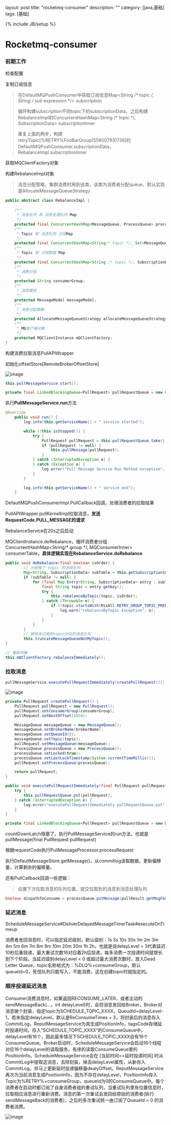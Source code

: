 layout: post
title: "rocketmq-consumer"
description: ""
category: [java,基础]
tags: [基础]

{% include JB/setup %}

# Rocketmq-consumer

### 前期工作

检查配置

复制订阅信息

>在DefaultMQPushConsumer中获取订阅信息Map<String /* topic */, String /* sub expression */> subscription
>
>循环构建subscription不同topic下的subscriptionData，之后构建RebalanceImpl的ConcurrentHashMap<String /* topic */, SubscriptionData> subscriptionInner
>
>重复上面的两步，构建retryTopic[%RETRY%FooBarGroup1558007931736]的DefaultMQPushConsumer.subscriptionData，RebalanceImpl.subscriptionInner

获取MQClientFactory对象

构建RebalanceImpl对象

>消息分配策略，集群消费时用到该类，该类为消费者分配queue，默认实现是AllocateMessageQueueStrategy

```java
public abstract class RebalanceImpl {
   
    /**
     * 消息队列 和 消息处理队列 Map
     */
    protected final ConcurrentHashMap<MessageQueue, ProcessQueue> processQueueTable = new ConcurrentHashMap<>(64);
    /**
     * Topic 和 消息队列 订阅Map
     */
    protected final ConcurrentHashMap<String/* topic */, Set<MessageQueue>> topicSubscribeInfoTable = new ConcurrentHashMap<>();
    /**
     * Topic 和 订阅数据 Map
     */
    protected final ConcurrentHashMap<String /* topic */, SubscriptionData> subscriptionInner = new ConcurrentHashMap<>();
    /**
     * 消费分组
     */
    protected String consumerGroup;
    /**
     * 消息模型
     */
    protected MessageModel messageModel;
    /**
     * 消息分配策略
     */
    protected AllocateMessageQueueStrategy allocateMessageQueueStrategy;
    /**
     * MQ客户端对象
     */
    protected MQClientInstance mQClientFactory;
}    
```

构建消费拉取消息PullAPIWrapper

初始化offsetStore[RemoteBrokerOffsetStore]

![image](https://ws3.sinaimg.cn/large/87a42753ly1g33f19h2dmj20nu05emyc.jpg)



```java
this.pullMessageService.start();
```

```java
private final LinkedBlockingQueue<PullRequest> pullRequestQueue = new LinkedBlockingQueue<>();
```
执行**PullMessageService.run**方法
```java
@Override
    public void run() {
        log.info(this.getServiceName() + " service started");

        while (!this.isStopped()) {
            try {
                PullRequest pullRequest = this.pullRequestQueue.take();
                if (pullRequest != null) {
                    this.pullMessage(pullRequest);
                }
            } catch (InterruptedException e) {
            } catch (Exception e) {
                log.error("Pull Message Service Run Method exception", e);
            }
        }

        log.info(this.getServiceName() + " service end");
    }
```

DefaultMQPushConsumerImpl.PullCallback回调，处理消费者的拉取结果

PullAPIWrapper.pullKernelImpl拉取消息，**发送RequestCode.PULL_MESSAGE的请求**



RebalanceService在20s之后启动

MQClientInstance.doRebalance，循环消费者分组ConcurrentHashMap<String/* group */, MQConsumerInner> consumerTable，**具体逻辑实现在RebalanceService.doRebalance**

```java
public void doRebalance(final boolean isOrder) {
        // 分配每个 topic 的消息队列
        Map<String, SubscriptionData> subTable = this.getSubscriptionInner();
        if (subTable != null) {
            for (final Map.Entry<String, SubscriptionData> entry : subTable.entrySet()) {
                final String topic = entry.getKey();
                try {
                    this.rebalanceByTopic(topic, isOrder);
                } catch (Throwable e) {
                    if (!topic.startsWith(MixAll.RETRY_GROUP_TOPIC_PREFIX)) {
                        log.warn("rebalanceByTopic Exception", e);
                    }
                }
            }
        }
        // 移除未订阅的topic对应的消息队列
        this.truncateMessageQueueNotMyTopic();
}
```

```java
// 重新均衡
this.mQClientFactory.rebalanceImmediately();
```



### 拉取消息

```java
pullMessageService.executePullRequestImmediately(createPullRequest());
```

![image](https://ws3.sinaimg.cn/large/87a42753ly1g3453g7rnpj224s0w411w.jpg)

```java
private PullRequest createPullRequest() {
    PullRequest pullRequest = new PullRequest();
    pullRequest.setConsumerGroup(consumerGroup);
    pullRequest.setNextOffset(1024);

    MessageQueue messageQueue = new MessageQueue();
    messageQueue.setBrokerName(brokerName);
    messageQueue.setQueueId(0);
    messageQueue.setTopic(topic);
    pullRequest.setMessageQueue(messageQueue);
    ProcessQueue processQueue = new ProcessQueue();
    processQueue.setLocked(true);
    processQueue.setLastLockTimestamp(System.currentTimeMillis());
    pullRequest.setProcessQueue(processQueue);

    return pullRequest;
}
```

```java
public void executePullRequestImmediately(final PullRequest pullRequest) {
    try {
        this.pullRequestQueue.put(pullRequest);
    } catch (InterruptedException e) {
        log.error("executePullRequestImmediately pullRequestQueue.put", e);
    }
}
```

```java
private final LinkedBlockingQueue<PullRequest> pullRequestQueue = new LinkedBlockingQueue<>();
```

countDownLatch阻塞了，执行PullMessageService的run方法，也就是pullMessage(final PullRequest pullRequest) 

根据requestCode执行PullMessageProcessor.processRequest

执行DefaultMessageStore.getMessage()，从commitlog读取数据，更新偏移量，计算剩余的偏移量。

还有PullCallback回调一些逻辑：

>  设置下次拉取消息的队列位置，提交拉取到的消息到消息处理队列

```java
boolean dispathToConsume = processQueue.putMessage(pullResult.getMsgFoundList());
```



### 延迟消息

ScheduleMessageService#DeliverDelayedMessageTimerTask#executeOnTimeup

消费者发回消息时，可以指定延迟级别，默认级别：1s 5s 10s 30s 1m 2m 3m 4m 5m 6m 7m 8m 9m 10m 20m 30m 1h 2h，也就是说delayLevel = 3代表延迟10秒后重投递，最大重试次数16对应着2h后投递，每多消费一次投递时间就增长到下个阶段。当延迟级别delayLevel < 0 或超过最大消费次数时，放入Dead Letter Queue，topic名称格式为：%DLQ%+consumeGroup，默认queueId=0，死信队列只能写入，不能消费，这在创建topic时就指定的。

### 顺序投递延迟消息

Consumer消费消息时，如果返回RECONSUME_LATER，或者主动的sendMessageBack(…，int delayLevel)时，会将消息发回给Broker，Broker对消息做个封装，指定topic为SCHEDULE_TOPIC_XXXX，QueudId=delayLevel-1，若未指定delayLevel，默认是ReConsumeTimes + 3，将封装后的消息存入CommitLog，ReputMessageService为其生成PositionInfo，tagsCode存储延时投递时间，存入”SCHEDULE_TOPIC_XXXX”的ConsumeQueue中。delayLevel有16个，因此最多情况下SCHEDULE_TOPIC_XXXX会有16个ConsumeQueue。Broker启动时，ScheduleMessageService会启动16个线程对应16个delayLevel的读取服务，有序的读取ConsumeQueue里的PositionInfo。ScheduleMessageService会在 [当前时间<=延时投递时间] 时从CommitLog中提取这消息，去除封装，抹去delayLevel属性，从新存入CommitLog，并马上更新延时投递偏移量dealyOffset。ReputMessageService再次为当前消息生成PositionInfo，因为不存在delayLevel，PositionInfo存入Topic为%RETRY%+consumeGroup，queueId为0的ConsumeQueue中。每个消费者在启动时都订阅了自身消费者组的重试队列，当重试队列里有位置信息时，拉取相应消息进行重新消费。消息的第一次重试会发回给原始的消费者(执行sendMessageBack的消费者)，之后的多次重试统一由订阅了QueueId = 0 的消费者消费。 

![image](https://ws2.sinaimg.cn/large/87a42753ly1g339tqyzpmj21du0hctde.jpg)
